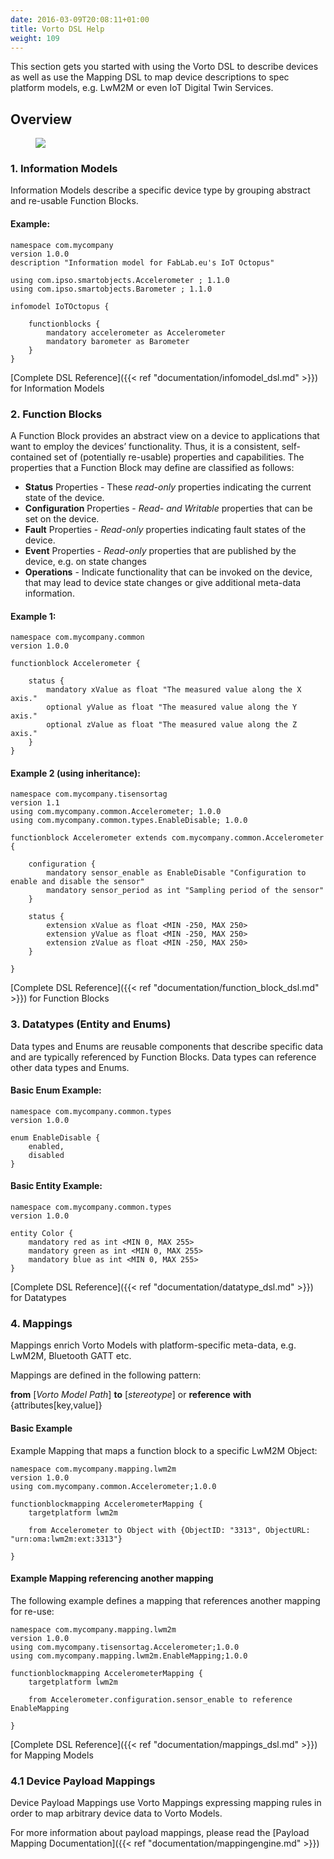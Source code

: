 ```yaml
---
date: 2016-03-09T20:08:11+01:00
title: Vorto DSL Help
weight: 109
---
```

This section gets you started with using the Vorto DSL to describe devices as well as use the Mapping DSL to map device descriptions to spec platform models, e.g. LwM2M or even IoT Digital Twin Services.
<!--more-->

## Overview

<figure class="screenshot">
	<img src="/images/documentation/help_dsl_elements.png">
</figure> 

### 1. Information Models

Information Models describe a specific device type by grouping abstract and re-usable Function Blocks.

#### Example:

	namespace com.mycompany
	version 1.0.0
	description "Information model for FabLab.eu's IoT Octopus"

	using com.ipso.smartobjects.Accelerometer ; 1.1.0
	using com.ipso.smartobjects.Barometer ; 1.1.0

	infomodel IoTOctopus {

		functionblocks {
			mandatory accelerometer as Accelerometer
			mandatory barometer as Barometer
		}
	}
    
[Complete DSL Reference]({{< ref "documentation/infomodel_dsl.md" >}}) for Information Models

### 2. Function Blocks

A Function Block provides an abstract view on a device to applications that want to employ the devices’ functionality. Thus, it is a consistent, self-contained set of (potentially re-usable) properties and capabilities.
The properties that a Function Block may define are classified as follows:

* **Status** Properties - These _read-only_ properties indicating the current state of the device. 
* **Configuration** Properties - _Read- and Writable_ properties that can be set on the device.
* **Fault** Properties - _Read-only_ properties indicating fault states of the device.
* **Event** Properties - _Read-only_ properties that are published by the device, e.g. on state changes
* **Operations** - Indicate functionality that can be invoked on the device, that may lead to device state changes or give additional meta-data information.

#### Example 1:

	namespace com.mycompany.common
	version 1.0.0

	functionblock Accelerometer {

		status {
			mandatory xValue as float "The measured value along the X axis."
			optional yValue as float "The measured value along the Y axis."
			optional zValue as float "The measured value along the Z axis."
		}
	}

#### Example 2 (using inheritance):

	namespace com.mycompany.tisensortag 
	version 1.1
	using com.mycompany.common.Accelerometer; 1.0.0
	using com.mycompany.common.types.EnableDisable; 1.0.0

	functionblock Accelerometer extends com.mycompany.common.Accelerometer {

		configuration { 
			mandatory sensor_enable as EnableDisable "Configuration to enable and disable the sensor"
			mandatory sensor_period as int "Sampling period of the sensor"
		}

		status {
			extension xValue as float <MIN -250, MAX 250>
			extension yValue as float <MIN -250, MAX 250>
			extension zValue as float <MIN -250, MAX 250>
		}

	}
    
[Complete DSL Reference]({{< ref "documentation/function_block_dsl.md" >}}) for Function Blocks


### 3. Datatypes (Entity and Enums)

Data types and Enums are reusable components that describe specific data and are typically referenced by Function Blocks. Data types can reference other data types and Enums.

#### Basic Enum Example:

	namespace com.mycompany.common.types
	version 1.0.0

	enum EnableDisable {
		enabled, 
		disabled
	}
    
#### Basic Entity Example:

	namespace com.mycompany.common.types
	version 1.0.0

	entity Color {
		mandatory red as int <MIN 0, MAX 255>
		mandatory green as int <MIN 0, MAX 255>
		mandatory blue as int <MIN 0, MAX 255>
	}

[Complete DSL Reference]({{< ref "documentation/datatype_dsl.md" >}}) for Datatypes


### 4. Mappings

Mappings enrich Vorto Models with platform-specific meta-data, e.g. LwM2M, Bluetooth GATT etc.

Mappings are defined in the following pattern: 

**from** [*Vorto Model Path*] **to** [*stereotype*] or **reference** **with** {attributes[key,value]}

#### Basic Example

Example Mapping that maps a function block to a specific LwM2M Object:

	namespace com.mycompany.mapping.lwm2m
	version 1.0.0
	using com.mycompany.common.Accelerometer;1.0.0

	functionblockmapping AccelerometerMapping {
		targetplatform lwm2m

	 	from Accelerometer to Object with {ObjectID: "3313", ObjectURL: "urn:oma:lwm2m:ext:3313"}

	}

#### Example Mapping referencing another mapping

The following example defines a mapping that references another mapping for re-use:

	namespace com.mycompany.mapping.lwm2m
	version 1.0.0
	using com.mycompany.tisensortag.Accelerometer;1.0.0
	using com.mycompany.mapping.lwm2m.EnableMapping;1.0.0

	functionblockmapping AccelerometerMapping {
		targetplatform lwm2m

	 	from Accelerometer.configuration.sensor_enable to reference EnableMapping

	}

[Complete DSL Reference]({{< ref "documentation/mappings_dsl.md" >}}) for Mapping Models

### 4.1 Device Payload Mappings

Device Payload Mappings use Vorto Mappings expressing mapping rules in order to map arbitrary device data to Vorto Models.

For more information about payload mappings, please read the [Payload Mapping Documentation]({{< ref "documentation/mappingengine.md" >}})